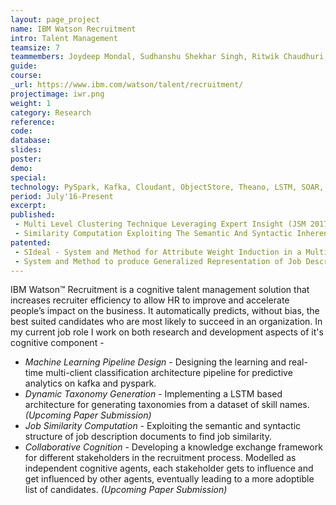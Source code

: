 ```yaml
---
layout: page_project
name: IBM Watson Recruitment
intro: Talent Management
teamsize: 7
teammembers: Joydeep Mondal, Sudhanshu Shekhar Singh, Ritwik Chaudhuri, Manish Kataria, Kushal Mukherjee, Gyana Parija
guide:
course:
_url: https://www.ibm.com/watson/talent/recruitment/
projectimage: iwr.png
weight: 1
category: Research
reference:
code:
database: 
slides: 
poster: 
demo: 
special:
technology: PySpark, Kafka, Cloudant, ObjectStore, Theano, LSTM, SOAR, AnyLogic
period: July'16-Present
excerpt:
published: 
 - Multi Level Clustering Technique Leveraging Expert Insight (JSM 2017)
 - Similarity Computation Exploiting The Semantic And Syntactic Inherent Structure Among Job Titles (ICSOC 2017)
patented: 
 - SIdeal - System and Method for Attribute Weight Induction in a Multiple Recruiter Setting Exploiting Public Goods Games Framework
 - System and Method to produce Generalized Representation of Job Description Documents and Calculate Similarity using the Representation in Recruitment Domain
---
```

IBM Watson™ Recruitment is a cognitive talent management solution that increases recruiter efficiency to allow HR to improve and accelerate people’s impact on the business. 
It automatically predicts, without bias, the best suited candidates who are most likely to succeed in an organization. In my current job role I work on both research and development aspects of it's cognitive component - 

 - *Machine Learning Pipeline Design* - Designing the learning and real-time multi-client classification architecture pipeline for predictive analytics on kafka and pyspark.
 - *Dynamic Taxonomy Generation* - Implementing a LSTM based architecture for generating taxonomies from a dataset of skill names. <i>(Upcoming Paper Submission)</i>
 - *Job Similarity Computation* - Exploiting the semantic and syntactic structure of job description documents to find job similarity.
 - *Collaborative Cognition* - Developing a knowledge exchange framework for different stakeholders in the recruitment process. Modelled as independent cognitive agents, each stakeholder gets to influence and get influenced by other agents, eventually leading to a more adoptible list of candidates. <i>(Upcoming Paper Submission)</i>
